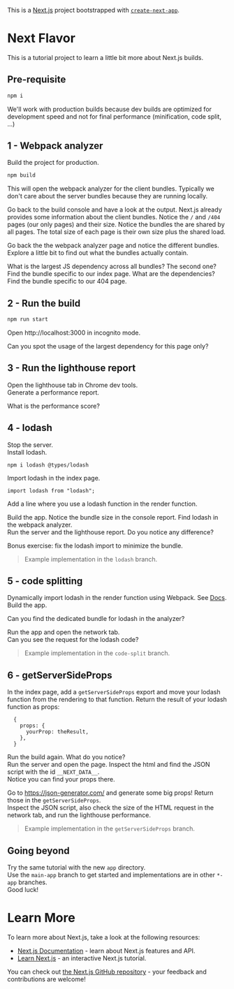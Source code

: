 This is a [Next.js](https://nextjs.org/) project bootstrapped with [`create-next-app`](https://github.com/vercel/next.js/tree/canary/packages/create-next-app).

# Next Flavor

This is a tutorial project to learn a little bit more about Next.js builds.

## Pre-requisite

```bash
npm i
```

We'll work with production builds because dev builds are optimized for development speed and not for final performance (minification, code split, ...)

## 1 - Webpack analyzer

Build the project for production.

```bash
npm build
```

This will open the webpack analyzer for the client bundles. Typically we don't care about the server bundles because they are running locally.

Go back to the build console and have a look at the output. Next.js already provides some information about the client bundles. Notice the `/` and `/404` pages (our only pages) and their size. Notice the bundles the are shared by all pages. The total size of each page is their own size plus the shared load.

Go back the the webpack analyzer page and notice the different bundles. Explore a little bit to find out what the bundles actually contain.

What is the largest JS dependency across all bundles? The second one?  
Find the bundle specific to our index page. What are the dependencies?  
Find the bundle specific to our 404 page.

## 2 - Run the build

```bash
npm run start
```

Open http://localhost:3000 in incognito mode.

Can you spot the usage of the largest dependency for this page only?

## 3 - Run the lighthouse report

Open the lighthouse tab in Chrome dev tools.  
Generate a performance report.

What is the performance score?

## 4 - lodash

Stop the server.  
Install lodash.

```
npm i lodash @types/lodash
```

Import lodash in the index page.

```
import lodash from "lodash";
```

Add a line where you use a lodash function in the render function.

Build the app. Notice the bundle size in the console report. Find lodash in the webpack analyzer.  
Run the server and the lighthouse report. Do you notice any difference?

Bonus exercise: fix the lodash import to minimize the bundle.

> Example implementation in the `lodash` branch.

## 5 - code splitting

Dynamically import lodash in the render function using Webpack. See [Docs](https://webpack.js.org/guides/code-splitting/#dynamic-imports).  
Build the app.

Can you find the dedicated bundle for lodash in the analyzer?

Run the app and open the network tab.  
Can you see the request for the lodash code?

> Example implementation in the `code-split` branch.

## 6 - getServerSideProps

In the index page, add a `getServerSideProps` export and move your lodash function from the rendering to that function. Return the result of your lodash function as props:

```
  {
    props: {
      yourProp: theResult,
    },
  }
```

Run the build again. What do you notice?  
Run the server and open the page. Inspect the html and find the JSON script with the id `__NEXT_DATA__`.  
Notice you can find your props there.

Go to https://json-generator.com/ and generate some big props! Return those in the `getServerSideProps`.  
Inspect the JSON script, also check the size of the HTML request in the network tab, and run the lighthouse performance.

> Example implementation in the `getServerSideProps` branch.

## Going beyond

Try the same tutorial with the new `app` directory.  
Use the `main-app` branch to get started and implementations are in other `*-app` branches.  
Good luck!

# Learn More

To learn more about Next.js, take a look at the following resources:

- [Next.js Documentation](https://nextjs.org/docs) - learn about Next.js features and API.
- [Learn Next.js](https://nextjs.org/learn) - an interactive Next.js tutorial.

You can check out [the Next.js GitHub repository](https://github.com/vercel/next.js/) - your feedback and contributions are welcome!
